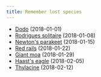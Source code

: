 ```yaml
---
title: Remember lost species
---
```


- [Dodo](/remember-lost-species/dodo) (2018-01-01)
- [Rodrigues solitaire](/remember-lost-species/rodrigues-solitaire) (2018-01-08)
- [Newton's parakeet](/remember-lost-species/newton-parakeet) (2018-01-15)
- [Red rails](/remember-lost-species/red-rails) (2018-01-22)
- [Giant moa](/remember-lost-species/giant-moa) (2018-01-29)
- [Haast's eagle](/remember-lost-species/haast-eagle) (2018-02-05)
- [Thylacine](/remember-lost-species/thylacine) (2018-02-12)
